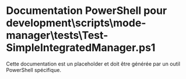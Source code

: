 # Documentation PowerShell pour development\scripts\mode-manager\tests\Test-SimpleIntegratedManager.ps1

Cette documentation est un placeholder et doit être générée par un outil PowerShell spécifique.
